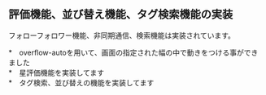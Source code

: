## 評価機能、並び替え機能、タグ検索機能の実装

フォローフォロワー機能、非同期通信、検索機能は実装されています。

*　overflow-autoを用いて、画面の指定された幅の中で動きをつける事ができました<br>
*　星評価機能を実装してます<br>
*　タグ検索、並び替えの機能を実装してます
